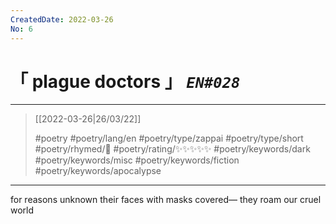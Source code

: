 ```yaml
---
CreatedDate: 2022-03-26
No: 6
---
```

# &#12300; plague doctors &#12301; *`EN#028`*

---

> [[2022-03-26|26/03/22]]
> 
> #poetry 
> #poetry/lang/en 
> #poetry/type/zappai #poetry/type/short 
> #poetry/rhymed/🔴 
> #poetry/rating/✨✨✨✨✨ 
> #poetry/keywords/dark #poetry/keywords/misc #poetry/keywords/fiction #poetry/keywords/apocalypse 

---

for reasons unknown
their faces with masks covered—
they roam our cruel world